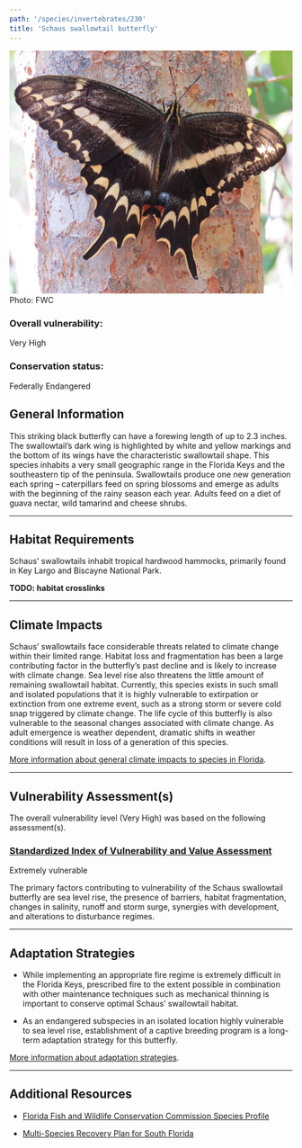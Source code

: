 ```yaml
---
path: '/species/invertebrates/230'
title: 'Schaus swallowtail butterfly'
---
```


<content-header icon="terrestrial_invertebrates" title="Schaus swallowtail butterfly" subtitle="Heraclides aristodemus ponceanus"></content-header>

<div id="TopSection">

<div class="header-photo"><img src="230.jpg" alt="Photo for 230"/>
<figcaption>Photo: FWC</figcaption></div>

<div>

### Overall vulnerability:

<div class="vulnerability vulnerability-extreme">Very High</div>



### Conservation status:

Federally Endangered

</div>
</div>

## General Information

This striking black butterfly can have a forewing length of up to 2.3 inches.  The swallowtail’s dark wing is highlighted by white and yellow markings and the bottom of its wings have the characteristic swallowtail shape.  This species inhabits a very small geographic range in the Florida Keys and the southeastern tip of the peninsula.  Swallowtails produce one new generation each spring – caterpillars feed on spring blossoms and emerge as adults with the beginning of the rainy season each year.  Adults feed on a diet of guava nectar, wild tamarind and cheese shrubs.

<hr />

## Habitat Requirements

Schaus’ swallowtails inhabit tropical hardwood hammocks, primarily found in Key Largo and Biscayne National Park.

**TODO: habitat crosslinks**

<hr />

## Climate Impacts

Schaus’ swallowtails face considerable threats related to climate change within their limited range.  Habitat loss and fragmentation has been a large contributing factor in the butterfly’s past decline and is likely to increase with climate change.  Sea level rise also threatens the little amount of remaining swallowtail habitat.  Currently, this species exists in such small and isolated populations that it is highly vulnerable to extirpation or extinction from one extreme event, such as a strong storm or severe cold snap triggered by climate change.  The life cycle of this butterfly is also vulnerable to the seasonal changes associated with climate change.  As adult emergence is weather dependent, dramatic shifts in weather conditions will result in loss of a generation of this species.

[More information about general climate impacts to species in Florida](/impacts/species).



<hr />

## Vulnerability Assessment(s)

The overall vulnerability level (Very High) was based on the following assessment(s).
#### 
<div class="vulnerability-header">
<h3><a href="/impacts/vulnerability/sivva/species">Standardized Index of Vulnerability and Value Assessment</a></h3>
<div class="vulnerability vulnerability-extreme">Extremely vulnerable</div>
</div> 

The primary factors contributing to vulnerability of the Schaus swallowtail butterfly are sea level rise, the presence of barriers, habitat fragmentation, changes in salinity, runoff and storm surge, synergies with development, and alterations to disturbance regimes.


<hr />

## Adaptation Strategies

- While implementing an appropriate fire regime is extremely difficult in the Florida Keys, prescribed fire to the extent possible in combination with other maintenance techniques such as mechanical thinning is important to conserve optimal Schaus’ swallowtail habitat.

- As an endangered subspecies in an isolated location highly vulnerable to sea level rise, establishment of a captive breeding program is a long-term adaptation strategy for this butterfly.

[More information about adaptation strategies](/strategies).

<hr />


## Additional Resources

- [Florida Fish and Wildlife Conservation Commission Species Profile](https://myfwc.com/wildlifehabitats/profiles/invertebrates/schaus-swallowtail-butterfly/)

- [Multi-Species Recovery Plan for South Florida](https://ecos.fws.gov/docs/recovery_plan/sfl_msrp/SFL_MSRP_Species.pdf)
